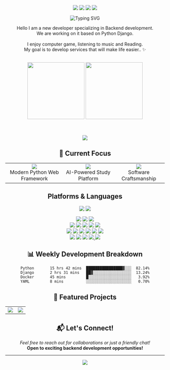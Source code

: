 <div align=center> 
  <p>
  <a href="http://qr.kakao.com/talk/EDx5.Ug4ivmaDVL0rC4zUWnjWIM-" target="_blank"><img src="https://img.shields.io/badge/qudwns7-FFCD00?style=flat-square&logo=kakaotalk&logoColor=white"/></a>
  <a href="mailto:hold@kakao.com" target="_blank"><img src="https://img.shields.io/badge/hold@kakao.com-EA4335?style=flat-square&logo=Gmail&logoColor=white"/></a>
  <a href="https://www.linkedin.com/in/%EB%B3%91%EC%A4%80-%EC%9D%B4-006b04230/" target="_blank"><img src="https://img.shields.io/badge/이병준-0A66C2?style=flat-square&logo=Linkedin&logoColor=white"/></a>
  <a href="https://velog.io/@yya70bb" target="_blank"><img src="https://img.shields.io/badge/Velog-20C997?style=flat-square&logo=velog&logoColor=white"/></a>
</p>

<!-- 타이핑 효과 -->
<img src="https://readme-typing-svg.demolab.com?font=Fira+Code&weight=600&size=28&duration=4000&pause=1000&color=3B82F6&center=true&vCenter=true&width=800&lines=Backend+Developer+%F0%9F%92%BB;Python+%26+Django+Specialist+%F0%9F%90%8D;Always+Learning+New+Things+%F0%9F%9A%80" alt="Typing SVG" />

<p>
  Hello I am a new developer specializing in Backend development.<br/>
  We are working on it based on Python Django.<br/><br/>
  I enjoy computer game, listening to music and Reading. <br/>
  My goal is to develop services that will make life easier.. ✨ <br/><br/>
</p>

<!-- GitHub Stats - 캐시 파라미터 제거 및 간단한 버전 사용 -->
<!-- Real Commits: 506 (Updated: 2025-09-04 09:10) -->
<img height="180em" src="https://github-readme-stats.vercel.app/api?username=dugadak&show_icons=true&hide_border=true&count_private=true&include_all_commits=true&cache_seconds=1&t=1756977051" />
<img height="180em" src="https://github-readme-stats.vercel.app/api/top-langs/?username=dugadak&layout=compact&hide_border=true&theme=default&count_private=true" />

<!-- 프로필 조회수 -->
<br/><br/>
<img src="https://komarev.com/ghpvc/?username=dugadak&color=blueviolet&style=flat-square&label=Profile+Views" />

## 🎯 Current Focus

<table align="center">
  <tr>
    <td align="center">
      <img src="https://img.shields.io/badge/🎓_Learning-FastAPI-009688?style=for-the-badge" />
      <br/>Modern Python Web Framework
    </td>
    <td align="center">
      <img src="https://img.shields.io/badge/🔨_Working_on-Backend_API-FF6B6B?style=for-the-badge" />
      <br/>AI-Powered Study Platform
    </td>
    <td align="center">
      <img src="https://img.shields.io/badge/📚_Reading-Clean_Code-4ECDC4?style=for-the-badge" />
      <br/>Software Craftsmanship
    </td>
  </tr>
</table>

## Platforms & Languages
<p>
  
  <a href="https://www.python.org/psf-landing/" target="_blank"><img src="https://img.shields.io/badge/Python-3776AB?style=for-the-badge&logo=python&logoColor=white"/></a>
  <a href="https://www.djangoproject.com/" target="_blank"><img src="https://img.shields.io/badge/Django-092E20?style=for-the-badge&logo=django&logoColor=white"></a>
  
  <img src="https://img.shields.io/badge/html5-E34F26?style=for-the-badge&logo=Html5&logoColor=white">
  <img src="https://img.shields.io/badge/css-1572B6?style=for-the-badge&logo=Css3&logoColor=white">
  <img src="https://img.shields.io/badge/javascript-F7DF1E?style=for-the-badge&logo=Javascript&logoColor=black">
  <br>  
  <a href="https://github.com/" target="_blank"><img src="https://img.shields.io/badge/Github-181717?style=for-the-badge&logo=github&logoColor=white"></a>
  <a href="https://www.notion.so/" target="_blank"><img src="https://img.shields.io/badge/Notion-000000?style=for-the-badge&logo=notion&logoColor=white"></a>
  <a href="https://slack.com/" target="_blank"><img src="https://img.shields.io/badge/Slack-4A154B?style=for-the-badge&logo=slack&logoColor=white"></a>
  <a href="https://www.figma.com/" target="_blank"><img src="https://img.shields.io/badge/Figma-F24E1E?style=for-the-badge&logo=figma&logoColor=white"></a>
  <img src="https://img.shields.io/badge/Github Actions-181717?style=for-the-badge&logo=github&logoColor=white">
  <br>
  <a href="https://www.docker.com/" target="_blank"><img src="https://img.shields.io/badge/Docker-2496ED?style=for-the-badge&logo=docker&logoColor=white"></a>
  <a href="https://flask.pocoo.org/" target="_blank"><img src="https://img.shields.io/badge/Flask-000000?style=for-the-badge&logo=flask&logoColor=white"></a>
  <a href="https://www.tensorflow.org/" target="_blank"><img src="https://img.shields.io/badge/Tensorflow-FF6F00?style=for-the-badge&logo=tensorflow&logoColor=white"></a>
  <a href="https://www.mysql.com/" target="_blank"><img src="https://img.shields.io/badge/Mysql-4479A1?style=for-the-badge&logo=mysql&logoColor=white"></a>
  <a href="https://www.sqlite.org/" target="_blank"><img src="https://img.shields.io/badge/Sqlite-003B57?style=for-the-badge&logo=sqlite&logoColor=white"></a>
  <a href="https://www.mongodb.com/" target="_blank"><img src="https://img.shields.io/badge/MongoDB-47A248?style=for-the-badge&logo=MongoDB&logoColor=white"></a>
  <br>
  <a href="https://getbootstrap.com/" target="_blank"><img src="https://img.shields.io/badge/Bootstrap-F05032?style=for-the-badge&logo=Bootstrap&logoColor=white"></a> 
  <a href="https://git-scm.com/" target="_blank"><img src="https://img.shields.io/badge/Git-F05032?style=for-the-badge&logo=git&logoColor=white"></a>
  <a href="https://jquery.com/" target="_blank"><img src="https://img.shields.io/badge/Jquery-0769AD?style=for-the-badge&logo=jquery&logoColor=white"></a>
  <a href="https://www.jetbrains.com/ko-kr/pycharm/" target="_blank"><img src="https://img.shields.io/badge/Pycharm-47A248?style=for-the-badge&logo=pycharm&logoColor=white">
  <a href="https://code.visualstudio.com/" target="_blank"><img src="https://img.shields.io/badge/Vscode-47A248?style=for-the-badge&logo=vscode&logoColor=white"></a>
</p>

## 📊 Weekly Development Breakdown

```text
Python       15 hrs 42 mins  ████████████████▓░░░  82.14%
Django       2 hrs 31 mins   ██▓░░░░░░░░░░░░░░░░░  13.24%
Docker       45 mins         █░░░░░░░░░░░░░░░░░░░   3.92%
YAML         8 mins          ░░░░░░░░░░░░░░░░░░░░   0.70%
```

## 🌟 Featured Projects

<table>
  <tr>
    <td align="center">
      <a href="https://github.com/dugadak/NST_SNOW">
        <img src="https://github-readme-stats.vercel.app/api/pin/?username=dugadak&repo=NST_SNOW&theme=default&hide_border=true" />
      </a>
    </td>
    <td align="center">
      <a href="https://github.com/dugadak/ecoandrich">
        <img src="https://github-readme-stats.vercel.app/api/pin/?username=dugadak&repo=ecoandrich&theme=default&hide_border=true" />
      </a>
    </td>
  </tr>
</table>

## 📬 Let's Connect!

<p align="center">
  <i>Feel free to reach out for collaborations or just a friendly chat!</i><br/>
  <b>Open to exciting backend development opportunities!</b>
</p>

---

<p align="center">
  <img src="https://capsule-render.vercel.app/api?type=waving&color=gradient&height=100&section=footer&animation=twinkling" />
</p>

</div>
